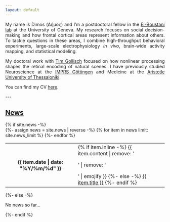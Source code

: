 ```yaml
---
layout: default
---
```


<style>
  .justified-text p {
    text-align: justify;
  }
</style>

<div class="justified-text">

My name is Dimos (Δήμος) and I’m a postdoctoral fellow in the [El-Boustani lab](http://elboustani-lab.org/) at the University of Geneva. My research focuses on social decision-making and how frontal cortical areas represent information about others. To tackle questions in these areas, I combine high-throughput behavioral experiments, large-scale electrophysiology *in vivo*, brain-wide activity mapping, and statistical modeling.

<!---
[/I focus on understanding the retinal encoding of natural scenes. I work at the interface of computational neuroscience and large-scale electrophysiology. /]
-->

My doctoral work with [Tim Gollisch](https://www.retina.uni-goettingen.de/) focused on how nonlinear processing shapes the retinal encoding of natural scenes. I have previously studied Neuroscience at the [IMPRS Göttingen](https://www.gpneuro.uni-goettingen.de/) and Medicine at the [Aristotle University of Thessaloniki](https://www.auth.gr/en/). 

You can find my CV [here](./cv_word.pdf).

</div>
---


<div class="news">
<h2><a href="./news">News</a></h2>
{% if site.news  -%} 
<div class="table-responsive">
  <table class="table table-sm table-borderless">
  {%- assign news = site.news | reverse -%} 
  {% for item in news limit: site.news_limit %} 
	<tr>
	  <th scope="row">{{ item.date | date: "%Y/%m/%d" }}</th>
	  <td>
		{% if item.inline -%} 
		  {{ item.content | remove: '<p>' | remove: '</p>' | emojify }}
		{%- else -%} 
		  <a class="news-title" href="{{ item.url | relative_url }}">{{ item.title }}</a>
		{%- endif %} 
	  </td>
	</tr>
  {%- endfor %} 
  </table>
</div>
{%- else -%} 
<p>No news so far...</p>
{%- endif %} 
</div>

